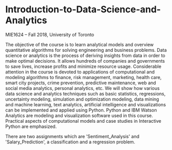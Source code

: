 # Introduction-to-Data-Science-and-Analytics
MIE1624 – Fall 2018, University of Toronto

The objective of the course is to learn analytical models and overview quantitative algorithms for solving engineering and business problems. Data science or analytics is the process of deriving
insights from data in order to make optimal decisions. It allows hundreds of companies and governments to save lives, increase profits and minimize resource usage. Considerable attention in the course is devoted to
applications of computational and modeling algorithms to finance, risk management, marketing, health care, smart city projects, crime prevention, predictive maintenance, web and social media analytics, personal
analytics, etc. We will show how various data science and analytics techniques such as basic statistics, regressions, uncertainty modeling, simulation and optimization modeling, data mining and machine learning,
text analytics, artificial intelligence and visualizations can be implemented and applied using Python. Python and IBM Watson Analytics are modeling and visualization software used in this course. Practical aspects of
computational models and case studies in Interactive Python are emphasized.

There are two assignments which are 'Sentiment_Analysis' and 'Salary_Prediction', a classification and a regression problem.
